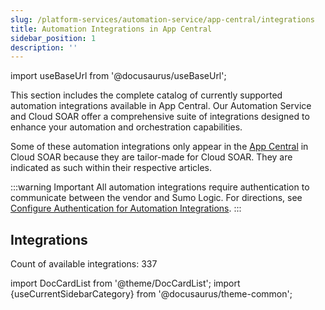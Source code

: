 ```yaml
---
slug: /platform-services/automation-service/app-central/integrations
title: Automation Integrations in App Central
sidebar_position: 1
description: ''
---
```


import useBaseUrl from '@docusaurus/useBaseUrl';

This section includes the complete catalog of currently supported automation integrations available in App Central. Our Automation Service and Cloud SOAR offer a comprehensive suite of integrations designed to enhance your automation and orchestration capabilities. 

Some of these automation integrations only appear in the [App Central](/docs/cloud-soar/automation) in Cloud SOAR because they are tailor-made for Cloud SOAR. They are indicated as such within their respective articles.

:::warning Important
All automation integrations require authentication to communicate between the vendor and Sumo Logic. For directions, see [Configure Authentication for Automation Integrations](/docs/platform-services/automation-service/configure-authentication-for-integrations/).
:::


## Integrations

Count of available integrations: 337

import DocCardList from '@theme/DocCardList';
import {useCurrentSidebarCategory} from '@docusaurus/theme-common';

<DocCardList items={useCurrentSidebarCategory().items} />
